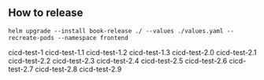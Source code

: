 ## How to release
```
helm upgrade --install book-release ./ --values ./values.yaml --recreate-pods --namespace frontend
```
cicd-test-1
cicd-test-1.1
cicd-test-1.2
cicd-test-1.3
cicd-test-2.0
cicd-test-2.1
cicd-test-2.2
cicd-test-2.3
cicd-test-2.4
cicd-test-2.5
cicd-test-2.6
cicd-test-2.7
cicd-test-2.8
cicd-test-2.9
